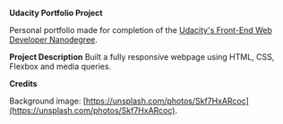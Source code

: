 **Udacity Portfolio Project**

Personal portfolio made for completion of the [Udacity's Front-End Web Developer Nanodegree](https://www.udacity.com/course/front-end-web-developer-nanodegree--nd001?v=fe1).


**Project Description**
Built a fully responsive webpage using HTML, CSS, Flexbox and media queries.

**Credits**

Background image: [https://unsplash.com/photos/Skf7HxARcoc](https://unsplash.com/photos/Skf7HxARcoc).

